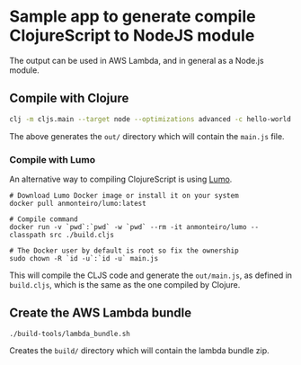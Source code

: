 # Sample app to generate compile ClojureScript to NodeJS module

The output can be used in AWS Lambda, and in general as a Node.js module.

## Compile with Clojure

```bash
clj -m cljs.main --target node --optimizations advanced -c hello-world.core
```

The above generates the `out/` directory which will contain the `main.js` file.

### Compile with Lumo

An alternative way to compiling ClojureScript is using [Lumo](https://github.com/anmonteiro/lumo).

```
# Download Lumo Docker image or install it on your system
docker pull anmonteiro/lumo:latest

# Compile command
docker run -v `pwd`:`pwd` -w `pwd` --rm -it anmonteiro/lumo --classpath src ./build.cljs

# The Docker user by default is root so fix the ownership
sudo chown -R `id -u`:`id -u` main.js
```

This will compile the CLJS code and generate the `out/main.js`, as defined in `build.cljs`, which is the same as the one compiled by Clojure.

## Create the AWS Lambda bundle

```
./build-tools/lambda_bundle.sh
```

Creates the `build/` directory which will contain the lambda bundle zip.
